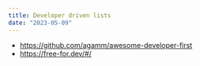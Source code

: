 ```yaml
---
title: Developer driven lists
date: "2023-05-09"
---
```

- https://github.com/agamm/awesome-developer-first
- https://free-for.dev/#/


